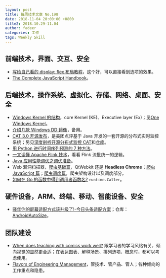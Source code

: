 ```yaml
---
layout: post
title: 每周技术文章 No.198
date: 2018-11-04 20:00:00 +0800
title2: 2018.10.29-11.04
author: fadeer
categories: 工作
tags: Weekly Skill
---
```


## 前端技术，界面、交互、安全

- [写给自己看的 display: flex 布局教程](https://www.zhangxinxu.com/wordpress/2018/10/display-flex-css3-css/)，这个好，可以直接看到选项的效果。
- [The Complete JavaScript Handbook](https://medium.freecodecamp.org/the-complete-javascript-handbook-f26b2c71719c)。

## 后端技术，操作系统、虚拟化、存储、网络、桌面、安全

- [Windows Kernel 的结构](https://www.solidot.org/story?sid=58377)，core Kernel (KE)、Executive layer (Ex)；见[One Windows Kernel](https://techcommunity.microsoft.com/t5/Windows-Kernel-Internals/One-Windows-Kernel/ba-p/267142)。
- [介绍几款 Windows DD 镜像](https://teddysun.com/545.html)，备用。
- [CAT 3.0 开源发布](https://tech.meituan.com/cat_pr.html)，是美团点评基于 Java 开发的一套开源的分布式实时监控系统；另见[深度剖析开源分布式监控 CAT](https://tech.meituan.com/CAT_in_Depth_Java_Application_Monitoring.html)和[仓库](https://github.com/dianping/cat/)。
- [用 Python 进行时间序列预测的 7 种方法](https://www.biaodianfu.com/python-time-series-forecasting-methods.html)。
- [一文读懂 Apache Flink 技术](https://www.jiqizhixin.com/articles/2018-10-29-19)，看看 Flink 流批统一的逻辑。
- [Java 应用性能调优之调优准备](http://www.rowkey.me/blog/2018/10/31/profile-ready/)。
- Web 漏洞扫描器，[爬虫基础篇](https://paper.seebug.org/537/)，QtWebkit 还是 **Headless Chrome**；[爬虫 JavaScript 篇](https://paper.seebug.org/570/)；[爬虫调度篇](https://paper.seebug.org/730/)，爬虫架构设计以及调度部分。
- [如何在 Go 的函数中得到调用者函数名?](https://colobu.com/2018/11/03/get-function-name-in-go/) `runtime.Caller`。

## 硬件设备，ARM、终端、移动、智能设备、安全

- [骚年你的屏幕适配方式该升级了!-今日头条适配方案](https://www.jianshu.com/p/55e0fca23b4f)；仓库：[AndroidAutoSize](https://github.com/JessYanCoding/AndroidAutoSize)。

## 团队建设

- [When does teaching with comics work well?](https://jvns.ca/blog/2018/10/28/when-does-teaching-with-comics-work-well/) 跟学习者的学习风格有关，倾向视觉的显然更合适；在表达图表、解释场景、排列选项、概念时，都可以考虑使用。
- [Flavors of Engineering Management](http://blog.benjamin-encz.de/post/flavors-of-engineering-management)，管技术、管产品、管人；各种倾向的工作重点和隐患。

